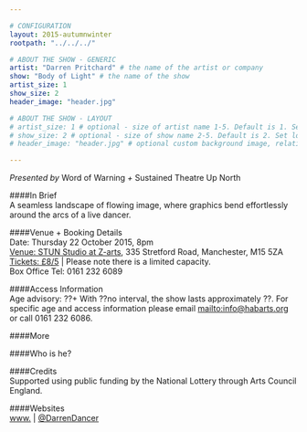 ```yaml
---

# CONFIGURATION
layout: 2015-autumnwinter
rootpath: "../../../"

# ABOUT THE SHOW - GENERIC
artist: "Darren Pritchard" # the name of the artist or company
show: "Body of Light" # the name of the show
artist_size: 1
show_size: 2
header_image: "header.jpg"

# ABOUT THE SHOW - LAYOUT
# artist_size: 1 # optional - size of artist name 1-5. Default is 1. Set longer names to lower values
# show_size: 2 # optional - size of show name 2-5. Default is 2. Set longer names to lower values
# header_image: "header.jpg" # optional custom background image, relative to current page

---
```

*Presented by* Word of Warning *+* Sustained Theatre Up North       
           
####In Brief     
A seamless landscape of flowing image, where graphics bend effortlessly around the arcs of a live dancer.        
          
####Venue + Booking Details    
Date: Thursday 22 October 2015, 8pm              
[Venue: STUN Studio at Z-arts](http://www.z-arts.org/about-us/getting-here), 335 Stretford Road, Manchester, M15 5ZA          
[Tickets: £8/5](http://www.z-arts.org/events/word-of-warning) | Please note there is a limited capacity.         
Box Office Tel: 0161 232 6089 

####Access Information      
Age advisory: ??+ With ??no interval, the show lasts approximately ??. For specific age and access information please email <mailto:info@habarts.org> or call 0161 232 6086.    
      
####More        

####Who is he?    

####Credits         
Supported using public funding by the National Lottery through Arts Council England.
         
####Websites    
[www.](http://www.) | [@DarrenDancer](http://twitter.com/DarrenDancer)
